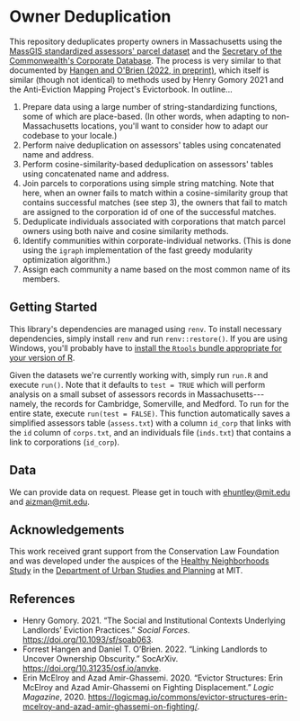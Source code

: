# Owner Deduplication

This repository deduplicates property owners in Massachusetts using the [MassGIS standardized assessors' parcel dataset](https://www.mass.gov/info-details/massgis-data-property-tax-parcels) and the [Secretary of the Commonwealth's Corporate Database](https://corp.sec.state.ma.us/corpweb/CorpSearch/CorpSearch.aspx). The process is very  similar to that documented by [Hangen and O'Brien (2022, in preprint)](https://osf.io/preprints/socarxiv/anvke/), which itself is similar (though not identical) to methods used by Henry Gomory 2021 and the Anti-Eviction Mapping Project's Evictorbook. In outline...

1. Prepare data using a large number of string-standardizing functions, some of which are place-based. (In other words, when adapting to non-Massachusetts locations, you'll want to consider how to adapt our codebase to your locale.)
2. Perform naive deduplication on assessors' tables using concatenated name and address.
3. Perform cosine-similarity-based deduplication on assessors' tables using concatenated name and address.
4. Join parcels to corporations using simple string matching. Note that here, when an owner fails to match within a cosine-similarity group that contains successful matches (see step 3), the owners that fail to match are assigned to the corporation id of one of the successful matches.
5. Deduplicate individuals associated with corporations that match parcel owners using both naive and cosine similarity methods.
6. Identify communities within corporate-individual networks. (This is done using the `igraph` implementation of the fast greedy modularity optimization algorithm.)
7. Assign each community a name based on the most common name of its members.

## Getting Started

This library's dependencies are managed using `renv`. To install necessary dependencies, simply install `renv` and run `renv::restore()`. If you are using Windows, you'll probably have to [install the `Rtools` bundle appropriate for your version of R](https://cran.r-project.org/bin/windows/Rtools/).

Given the datasets we're currently working with, simply run `run.R` and execute `run()`. Note that it defaults to `test = TRUE` which will perform analysis on a small subset of assessors records in Massachusetts---namely, the records for Cambridge, Somerville, and Medford. To run for the entire state, execute `run(test = FALSE)`. This function automatically saves a simplified assessors table (`assess.txt`) with a column `id_corp` that links with the `id` column of `corps.txt`, and an individuals file (`inds.txt`) that contains a link to corporations (`id_corp`).

## Data

We can provide data on request. Please get in touch with [ehuntley@mit.edu](mailto:ehuntley@.mit.edu) and [aizman@mit.edu](mailto:aizman@mit.edu).

## Acknowledgements

This work received grant support from the Conservation Law Foundation and was developed under the auspices of the [Healthy Neighborhoods Study](https://hns.mit.edu/) in the [Department of Urban Studies and Planning](https://dusp.mit.edu/) at MIT.

## References

+ Henry Gomory. 2021. “The Social and Institutional Contexts Underlying Landlords’ Eviction Practices.” _Social Forces_. https://doi.org/10.1093/sf/soab063.
+ Forrest Hangen and Daniel T. O’Brien. 2022. “Linking Landlords to Uncover Ownership Obscurity.” SocArXiv. https://doi.org/10.31235/osf.io/anvke.
+ Erin McElroy and Azad Amir-Ghassemi. 2020. “Evictor Structures: Erin McElroy and Azad Amir-Ghassemi on Fighting Displacement.” _Logic Magazine_, 2020. https://logicmag.io/commons/evictor-structures-erin-mcelroy-and-azad-amir-ghassemi-on-fighting/.

